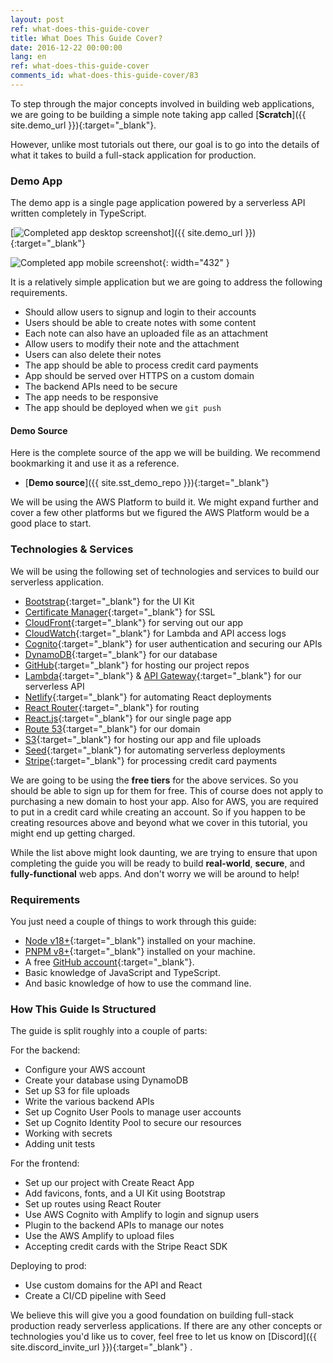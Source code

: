 ```yaml
---
layout: post
ref: what-does-this-guide-cover
title: What Does This Guide Cover?
date: 2016-12-22 00:00:00
lang: en
ref: what-does-this-guide-cover
comments_id: what-does-this-guide-cover/83
---
```


To step through the major concepts involved in building web applications, we are going to be building a simple note taking app called [**Scratch**]({{ site.demo_url }}){:target="_blank"}.

However, unlike most tutorials out there, our goal is to go into the details of what it takes to build a full-stack application for production.

### Demo App

The demo app is a single page application powered by a serverless API written completely in TypeScript.

[![Completed app desktop screenshot](/assets/completed-app-desktop.png)]({{ site.demo_url }}){:target="_blank"}

![Completed app mobile screenshot](/assets/completed-app-mobile.png){: width="432" }

It is a relatively simple application but we are going to address the following requirements.

- Should allow users to signup and login to their accounts
- Users should be able to create notes with some content
- Each note can also have an uploaded file as an attachment
- Allow users to modify their note and the attachment
- Users can also delete their notes
- The app should be able to process credit card payments
- App should be served over HTTPS on a custom domain
- The backend APIs need to be secure
- The app needs to be responsive
- The app should be deployed when we `git push`

#### Demo Source

Here is the complete source of the app we will be building. We recommend bookmarking it and use it as a reference.

- [**Demo source**]({{ site.sst_demo_repo }}){:target="_blank"}

We will be using the AWS Platform to build it. We might expand further and cover a few other platforms but we figured the AWS Platform would be a good place to start.

### Technologies & Services

We will be using the following set of technologies and services to build our serverless application. 

- [Bootstrap][Bootstrap]{:target="_blank"}  for the UI Kit
- [Certificate Manager][CM]{:target="_blank"}  for SSL
- [CloudFront][CF]{:target="_blank"}  for serving out our app
- [CloudWatch][CloudWatch]{:target="_blank"}  for Lambda and API access logs
- [Cognito][Cognito]{:target="_blank"}  for user authentication and securing our APIs
- [DynamoDB][DynamoDB]{:target="_blank"}  for our database
- [GitHub][GitHub]{:target="_blank"}  for hosting our project repos
- [Lambda][Lambda]{:target="_blank"}  & [API Gateway][APIG]{:target="_blank"}  for our serverless API
- [Netlify][Netlify]{:target="_blank"}  for automating React deployments
- [React Router][RR]{:target="_blank"}  for routing
- [React.js][React]{:target="_blank"}  for our single page app
- [Route 53][R53]{:target="_blank"}  for our domain
- [S3][S3]{:target="_blank"}  for hosting our app and file uploads
- [Seed][Seed]{:target="_blank"}  for automating serverless deployments
- [Stripe][Stripe]{:target="_blank"}  for processing credit card payments

We are going to be using the **free tiers** for the above services. So you should be able to sign up for them for free. This of course does not apply to purchasing a new domain to host your app. Also for AWS, you are required to put in a credit card while creating an account. So if you happen to be creating resources above and beyond what we cover in this tutorial, you might end up getting charged.

While the list above might look daunting, we are trying to ensure that upon completing the guide you will be ready to build **real-world**, **secure**, and **fully-functional** web apps. And don't worry we will be around to help!

### Requirements

You just need a couple of things to work through this guide:

- [Node v18+](https://nodejs.org/en/){:target="_blank"} installed on your machine.
- [PNPM v8+](https://pnpm.io/){:target="_blank"}  installed on your machine.
- A free [GitHub account](https://github.com/join){:target="_blank"}.
- Basic knowledge of JavaScript and TypeScript.
- And basic knowledge of how to use the command line.

### How This Guide Is Structured

The guide is split roughly into a couple of parts:

For the backend:

- Configure your AWS account
- Create your database using DynamoDB
- Set up S3 for file uploads
- Write the various backend APIs
- Set up Cognito User Pools to manage user accounts
- Set up Cognito Identity Pool to secure our resources
- Working with secrets
- Adding unit tests

For the frontend:

- Set up our project with Create React App
- Add favicons, fonts, and a UI Kit using Bootstrap
- Set up routes using React Router
- Use AWS Cognito with Amplify to login and signup users
- Plugin to the backend APIs to manage our notes
- Use the AWS Amplify to upload files 
- Accepting credit cards with the Stripe React SDK

Deploying to prod:

- Use custom domains for the API and React
- Create a CI/CD pipeline with Seed


We believe this will give you a good foundation on building full-stack production ready serverless applications. If there are any other concepts or technologies you'd like us to cover, feel free to let us know on [Discord]({{ site.discord_invite_url }}){:target="_blank"} .

[APIG]: https://aws.amazon.com/api-gateway/
[Bootstrap]: http://getbootstrap.com/
[CF]: https://aws.amazon.com/cloudfront/
[CM]: https://aws.amazon.com/certificate-manager/
[CloudWatch]: https://aws.amazon.com/cloudwatch/
[Cognito]: https://aws.amazon.com/cognito/
[DynamoDB]: https://aws.amazon.com/dynamodb/
[GitHub]: https://github.com/
[Lambda]: https://aws.amazon.com/lambda/
[Netlify]: https://netlify.com/
[R53]: https://aws.amazon.com/route53/
[RR]: https://github.com/ReactTraining/react-router/
[React]: https://facebook.github.io/react/
[S3]: https://aws.amazon.com/s3/
[Seed]: https://seed.run/
[Stripe]: https://stripe.com/
